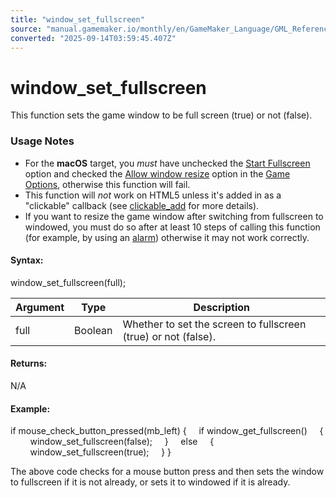 ```yaml
---
title: "window_set_fullscreen"
source: "manual.gamemaker.io/monthly/en/GameMaker_Language/GML_Reference/Cameras_And_Display/The_Game_Window/window_set_fullscreen.htm"
converted: "2025-09-14T03:59:45.407Z"
---
```


# window\_set\_fullscreen

This function sets the game window to be full screen (true) or not (false).

### Usage Notes

-   For the **macOS** target, you _must_ have unchecked the [Start Fullscreen](../../../../Settings/Game_Options/macOS.htm#start_fullscreen) option and checked the [Allow window resize](../../../../Settings/Game_Options/macOS.htm#allow_window_resize) option in the [Game Options](../../../../Settings/Game_Options.md), otherwise this function will fail.
-   This function will _not_ work on HTML5 unless it's added in as a "clickable" callback (see [clickable\_add](../../Web_And_HTML5/clickable_add.md) for more details).
-   If you want to resize the game window after switching from fullscreen to windowed, you must do so after at least 10 steps of calling this function (for example, by using an [alarm](../../Asset_Management/Instances/Instance_Variables/alarm.md)) otherwise it may not work correctly.

#### Syntax:

window\_set\_fullscreen(full);

| Argument | Type | Description |
| --- | --- | --- |
| full | Boolean | Whether to set the screen to fullscreen (true) or not (false). |

#### Returns:

N/A

#### Example:

if mouse\_check\_button\_pressed(mb\_left)
{
    if window\_get\_fullscreen()
    {
        window\_set\_fullscreen(false);
    }
    else
    {
        window\_set\_fullscreen(true);
    }
}

The above code checks for a mouse button press and then sets the window to fullscreen if it is not already, or sets it to windowed if it is already.